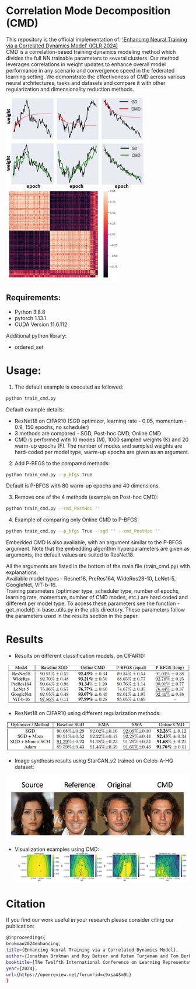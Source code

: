 # **Correlation Mode Decomposition (CMD)**

This repository is the official implementation of:
['Enhancing Neural Training via a Correlated Dynamics Model' (ICLR 2024)](https://iclr.cc/virtual/2024/poster/18304)  
CMD is a correlation-based training dynamics modeling method which divides the full NN trainable parameters to several clusters. Our method leverages correlations in weight updates to enhance overall model performance in any scenario and convergence speed in the federated learning setting. We demonstrate the effectiveness of CMD across various neural architectures, tasks and datasets and compare it with other regularization and dimensionality reduction methods.  
   
<img src="images/cmd_vs_dmd.png" alt="" height="250"/> <img src="images/corr_mat_example.png" alt="" height="250"/>


## **Requirements:**
- Python 3.8.8
- pytorch 1.13.1
- CUDA Version 11.6.112

Additional python library:
- ordered_set


# **Usage**:

1) The default example is executed as followed:
```sh
python train_cmd.py
```

Default example details:
 - ResNet18 on CIFAR10 (SGD optimizer, learning rate - 0.05, momentum - 0.9, 150 epochs, no scheduler)
 - 3 methods are compared - SGD, Post-hoc CMD, Online CMD
 - CMD is performed with 10 modes (M), 1000 sampled weights (K) and 20 warm-up epochs (F).
 The number of modes and sampled weights are hard-coded per model type, warm-up epochs are given as an argument.
 
2) Add P-BFGS to the compared methods:
```sh
python train_cmd.py --p_bfgs True
```
Default is P-BFGS with 80 warm-up epochs and 40 dimensions.

3) Remove one of the 4 methods (example on Post-hoc CMD):
```sh
python train_cmd.py --cmd_PostHoc ''
```

4) Example of comparing only Online CMD to P-BFGS:
```sh
python train_cmd.py --p_bfgs True --sgd '' --cmd_PostHoc ''
```

Embedded CMD is also available, with an argument similar to the P-BFGS argument. Note that the embedding algorithm hyperparameters are given as arguments, the default values are suited to ResNet18.

All the arguments are listed in the bottom of the main file (train_cmd.py) with explanations.  
Available model types - Resnet18, PreRes164, WideRes28-10, LeNet-5, GoogleNet, ViT-b-16.  
Training parameters (optimizer type, scheduler type, number of epochs, learning rate, momentum, number of CMD modes, etc.) are hard coded and different per model type. To access these parameters see the function -  
get_model() in base_utils.py in the utils directory. These parameters follow the parameters used in the results section in the paper.

# **Results**
- Results on different classification models, on CIFAR10:  
<img src="images/result_table.png" alt=""/>  

- ResNet18 on CIFAR10 using different regularization methods:  
<img src="images/results_table_2.png" alt=""/>

- Image synthesis results using StarGAN_v2 trained on Celeb-A-HQ dataset:  
<img src="images/face_syn_results.png" alt=""/>  

- Visualization examples using CMD:
  <img src="images/vis_results.png" alt=""/>  


# **Citation**
If you find our work useful in your research please consider citing our publication:

```sh
@inproceedings{
brokman2024enhancing,
title={Enhancing Neural Training via a Correlated Dynamics Model},
author={Jonathan Brokman and Roy Betser and Rotem Turjeman and Tom Berkov and Ido Cohen and Guy Gilboa},
booktitle={The Twelfth International Conference on Learning Representations},
year={2024},
url={https://openreview.net/forum?id=c9xsaASm9L}
}
```
